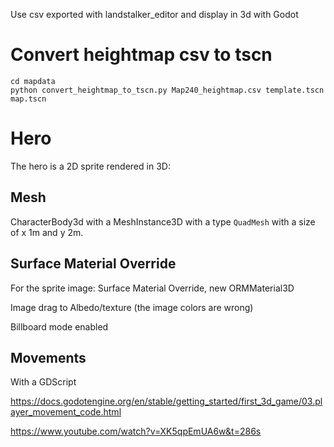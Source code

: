 Use csv exported with landstalker_editor and display in 3d with Godot


# Convert heightmap csv to tscn
```
cd mapdata
python convert_heightmap_to_tscn.py Map240_heightmap.csv template.tscn map.tscn
```


# Hero

The hero is a 2D sprite rendered in 3D:

## Mesh

CharacterBody3d with a MeshInstance3D with a type `QuadMesh` with a size of x 1m and y 2m.

## Surface Material Override

For the sprite image: Surface Material Override, new ORMMaterial3D

Image drag to Albedo/texture (the image colors are wrong)

Billboard mode enabled

## Movements

With a GDScript

https://docs.godotengine.org/en/stable/getting_started/first_3d_game/03.player_movement_code.html

https://www.youtube.com/watch?v=XK5qpEmUA6w&t=286s
